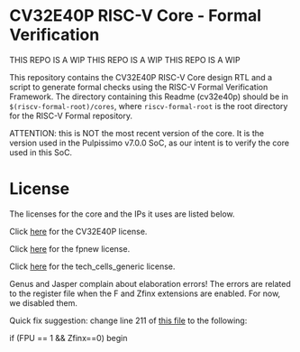 # CV32E40P RISC-V Core - Formal Verification

THIS REPO IS A WIP
THIS REPO IS A WIP
THIS REPO IS A WIP

This repository contains the CV32E40P RISC-V Core design RTL and a script to generate formal checks using the RISC-V Formal Verification Framework. The directory containing this Readme (cv32e40p) should be in `$(riscv-formal-root)/cores`, where `riscv-formal-root` is the root directory for the RISC-V Formal repository.

ATTENTION: this is NOT the most recent version of the core. It is the version used in the Pulpissimo v7.0.0 SoC, as our intent is to verify the core used in this SoC. 

# License

The licenses for the core and the IPs it uses are listed below.

Click [here](design/LICENSE) for the CV32E40P license.

Click [here](ips/fpnew/LICENSE) for the fpnew license.

Click [here](ips/tech_cells_generic/LICENSE) for the tech_cells_generic license.




Genus and Jasper complain about elaboration errors! The errors are related to the register file when the F and Zfinx extensions are enabled. For now, we disabled them.

Quick fix suggestion: change line 211 of [this file](./design/rtl/riscv_register_file_latch.sv) to the following:

   if (FPU == 1 && Zfinx==0) begin